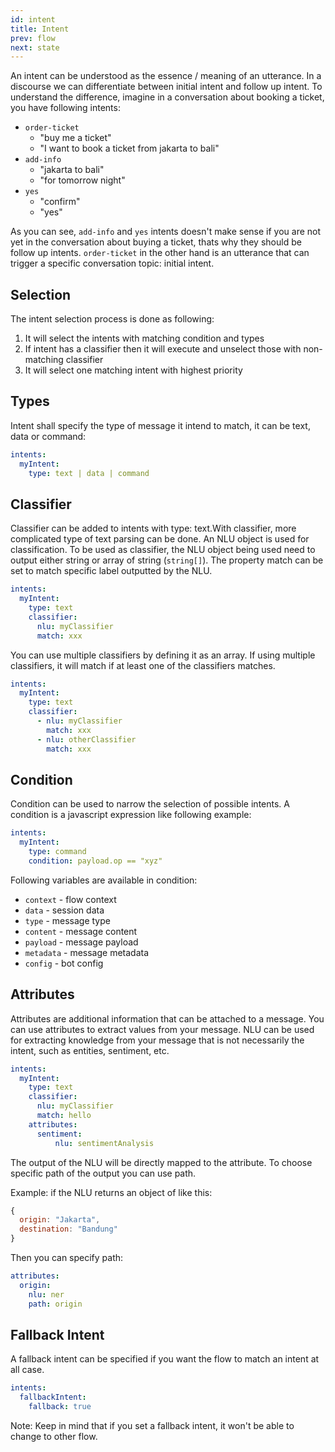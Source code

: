 ```yaml
---
id: intent
title: Intent
prev: flow
next: state
---
```


An intent can be understood as the essence / meaning of an utterance. In a discourse we can differentiate between initial intent and follow up intent. To understand the difference, imagine in a conversation about booking a ticket, you have following intents:

- `order-ticket`
  - "buy me a ticket"
  - "I want to book a ticket from jakarta to bali"
- `add-info`
  - "jakarta to bali"
  - "for tomorrow night"
- `yes`
  - "confirm"
  - "yes"

As you can see, `add-info` and `yes` intents doesn't make sense if you are not yet in the conversation about buying a ticket, thats why they should be follow up intents. `order-ticket` in the other hand is an utterance that can trigger a specific conversation topic: initial intent.

## Selection

The intent selection process is done as following:

1.  It will select the intents with matching condition and types
2.  If intent has a classifier then it will execute and unselect those with non-matching classifier
3.  It will select one matching intent with highest priority

## Types

Intent shall specify the type of message it intend to match, it can be text, data or command:

```yaml
intents:
  myIntent:
    type: text | data | command
```

## Classifier

Classifier can be added to intents with type: text.With classifier, more complicated type of text parsing can be done. An NLU object is used for classification. To be used as classifier, the NLU object being used need to output either string or array of string (`string[]`). The property match can be set to match specific label outputted by the NLU.

```yaml
intents:
  myIntent:
    type: text
    classifier:
      nlu: myClassifier
      match: xxx
```

You can use multiple classifiers by defining it as an array. If using multiple classifiers, it will match if at least one of the classifiers matches.

```yaml
intents:
  myIntent:
    type: text
    classifier:
      - nlu: myClassifier
        match: xxx
      - nlu: otherClassifier
        match: xxx
```

## Condition

Condition can be used to narrow the selection of possible intents. A condition is a javascript expression like following example:

```yaml
intents:
  myIntent:
    type: command
    condition: payload.op == "xyz"
```

Following variables are available in condition:

- `context` - flow context
- `data` - session data
- `type` - message type
- `content` - message content
- `payload` - message payload
- `metadata` - message metadata
- `config` - bot config

## Attributes

Attributes are additional information that can be attached to a message. You can use attributes to extract values from your message. NLU can be used for extracting knowledge from your message that is not necessarily the intent, such as entities, sentiment, etc.

```yaml
intents:
  myIntent:
    type: text
    classifier:
      nlu: myClassifier
      match: hello
    attributes:
      sentiment:
          nlu: sentimentAnalysis
```

The output of the NLU will be directly mapped to the attribute. To choose specific path of the output you can use path.

Example: if the NLU returns an object of like this:

```js
{
  origin: "Jakarta",
  destination: "Bandung"
}
```

Then you can specify path:

```yaml
attributes:
  origin:
    nlu: ner
    path: origin
```

## Fallback Intent

A fallback intent can be specified if you want the flow to match an intent at all case.

```yaml
intents:
  fallbackIntent:
    fallback: true
```

Note: Keep in mind that if you set a fallback intent, it won't be able to change to other flow.
